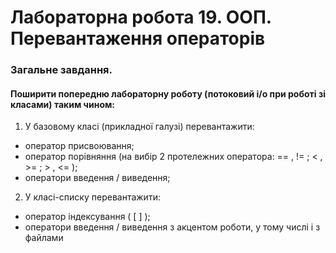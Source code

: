 # Лабораторна робота 19. ООП. Перевантаження операторів

### Загальне завдання.

#### Поширити попередню лабораторну роботу (потоковий i/o при роботі зі класами) таким чином:
1. У базовому класі (прикладної галузі) перевантажити:
- оператор присвоювання;
- оператор порівняння (на вибір 2 протележних оператора: == , != ; < , >= ; > , <= );
- оператори введення / виведення;
2. У класі-списку перевантажити:
- оператор індексування ( [ ] );
- оператори введення / виведення з акцентом роботи, у тому числі і з файлами